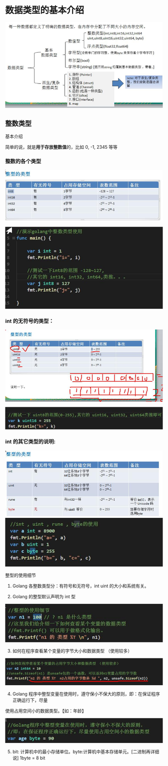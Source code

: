 # 数据类型的基本介绍 



<img src="img/image-20210713233524262-1626190540472.png" alt="image-20210713233524262" style="zoom:150%;" />

## 整数类型

基本介绍 

简单的说，就是**用于存放整数值**的，比如 0, -1, 2345 等等

### 整数的各个类型 

<img src="img/image-20210713233628818-1626190589576.png" alt="image-20210713233628818" style="zoom:150%;" />

![image-20210713233640760](img/image-20210713233640760-1626190602098.png)

### int 的无符号的类型：

![image-20210713233647568](img/image-20210713233647568-1626190615675.png)

<img src="img/image-20210713233733065-1626190657085.png" alt="img/image-20210713233733065" style="zoom:200%;" />

### int 的其它类型的说明: 

<img src="img/image-20210713233809607-1626190690555.png" alt="img/image-20210713233809607" style="zoom:200%;" />

<img src="img/image-20210713233824101-1626190705154.png" alt="img/image-20210713233824101" style="zoom:200%;" />

整型的使用细节 

1) Golang 各整数类型分：有符号和无符号，int uint 的大小和系统有关。 

2) Golang 的整型默认声明为 int 型 

<img src="img/image-20210713233919772-1626190760691.png" alt="img/image-20210713233919772" style="zoom:200%;" />

3) 如何在程序查看某个变量的字节大小和数据类型 （使用较多）

<img src="img/image-20210713233914449-1626190755505.png" alt="img/image-20210713233914449" style="zoom:200%;" />

4) Golang 程序中整型变量在使用时，遵守保小不保大的原则，即：在保证程序正确运行下，尽量 

使用占用空间小的数据类型。【如：年龄】 

<img src="img/image-20210713233907485-1626190748363.png" alt="img/image-20210713233907485" style="zoom:200%;" />

5) bit: 计算机中的最小存储单位。byte:计算机中基本存储单元。[二进制再详细说] 1byte = 8 bit 

